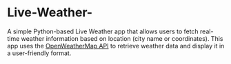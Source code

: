 # Live-Weather-
A simple Python-based Live Weather app that allows users to fetch real-time weather information based on location (city name or coordinates).
This app uses the [OpenWeatherMap API](https://openweathermap.org/api) to retrieve weather data and display it in a user-friendly format.

